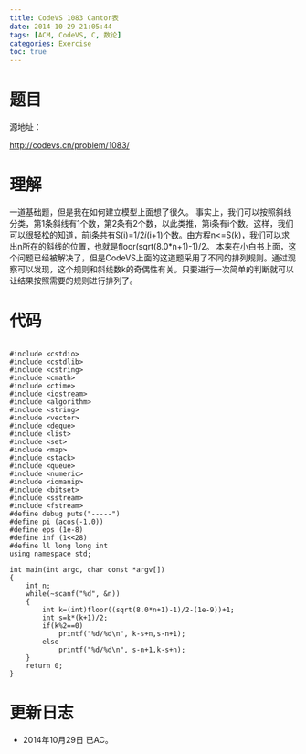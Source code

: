 ```yaml
---
title: CodeVS 1083 Cantor表
date: 2014-10-29 21:05:44
tags: [ACM, CodeVS, C, 数论]
categories: Exercise
toc: true
---
```

# 题目
源地址：

http://codevs.cn/problem/1083/

# 理解
一道基础题，但是我在如何建立模型上面想了很久。
事实上，我们可以按照斜线分类，第1条斜线有1个数，第2条有2个数，以此类推，第i条有i个数。这样，我们可以很轻松的知道，前i条共有S(i)=1/2*i*(i+1)个数。由方程n<=S(k)，我们可以求出n所在的斜线的位置，也就是floor(sqrt(8.0*n+1)-1)/2。
本来在小白书上面，这个问题已经被解决了，但是CodeVS上面的这道题采用了不同的排列规则。通过观察可以发现，这个规则和斜线数k的奇偶性有关。只要进行一次简单的判断就可以让结果按照需要的规则进行排列了。

<!-- more -->

# 代码

```

#include <cstdio>
#include <cstdlib>
#include <cstring>
#include <cmath>
#include <ctime>
#include <iostream>
#include <algorithm>
#include <string>
#include <vector>
#include <deque>
#include <list>
#include <set>
#include <map>
#include <stack>
#include <queue>
#include <numeric>
#include <iomanip>
#include <bitset>
#include <sstream>
#include <fstream>
#define debug puts("-----")
#define pi (acos(-1.0))
#define eps (1e-8)
#define inf (1<<28)
#define ll long long int
using namespace std;

int main(int argc, char const *argv[])
{
    int n;
    while(~scanf("%d", &n))
    {
        int k=(int)floor((sqrt(8.0*n+1)-1)/2-(1e-9))+1;
        int s=k*(k+1)/2;
        if(k%2==0)
            printf("%d/%d\n", k-s+n,s-n+1);
        else
            printf("%d/%d\n", s-n+1,k-s+n);
    }
    return 0;
}

```

# 更新日志
- 2014年10月29日 已AC。